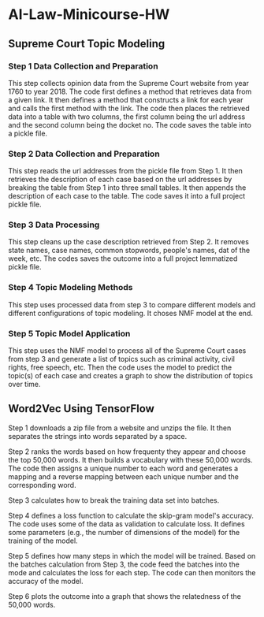 # AI-Law-Minicourse-HW
## Supreme Court Topic Modeling
### Step 1 Data Collection and Preparation
This step collects opinion data from the Supreme Court website from year 1760 to year 2018.  The code first defines a method that retrieves data from a given link.  It then defines a method that constructs a link for each year and calls the first method with the link.  The code then places the retrieved data into a table with two columns, the first column being the url address and the second column being the docket no.  The code saves the table into a pickle file.
### Step 2 Data Collection and Preparation
This step reads the url addresses from the pickle file from Step 1.  It then retrieves the description of each case based on the url addresses by breaking the table from Step 1 into three small tables.  It then appends the description of each case to the table.  The code saves it into a full project pickle file. 
### Step 3 Data Processing
This step cleans up the case description retrieved from Step 2. It removes state names, case names, common stopwords, people's names, dat of the week, etc. The codes saves the outcome into a full project lemmatized pickle file.
### Step 4 Topic Modeling Methods
This step uses processed data from step 3 to compare different models and different configurations of topic modeling. It choses NMF model at the end.
### Step 5 Topic Model Application
This step uses the NMF model to process all of the Supreme Court cases from step 3 and generate a list of topics such as criminal activity, civil rights, free speech, etc.  Then the code uses the model to predict the topic(s) of each case and creates a graph to show the distribution of topics over time. 

## Word2Vec Using TensorFlow
Step 1 downloads a zip file from a website and unzips the file. It then separates the strings into words separated by a space.

Step 2 ranks the words based on how frequenty they appear and choose the top 50,000 words.  It then builds a vocabulary with these 50,000 words. The code then assigns a unique number to each word and generates a mapping and a reverse mapping between each unique number and the corresponding word.

Step 3 calculates how to break the training data set into batches.

Step 4 defines a loss function to calculate the skip-gram model's accuracy. The code uses some of the data as validation to calculate loss. It defines some parameters (e.g., the number of dimensions of the model) for the training of the model.

Step 5 defines how many steps in which the model will be trained. Based on the batches calculation from Step 3, the code feed the batches into the mode and calculates the loss for each step. The code can then monitors the accuracy of the model.

Step 6 plots the outcome into a graph that shows the relatedness of the 50,000 words.

